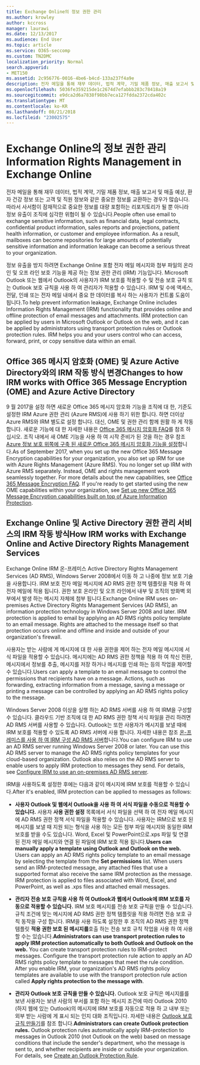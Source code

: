 ```yaml
---
title: Exchange Online의 정보 권한 관리
ms.author: krowley
author: kccross
manager: laurawi
ms.date: 12/13/2017
ms.audience: End User
ms.topic: article
ms.service: O365-seccomp
ms.custom: TN2DMC
localization_priority: Normal
search.appverid:
- MET150
ms.assetid: 2c956776-0016-4be6-b4cd-133a237f4a9e
description: 전자 메일을 통해 재무 데이터, 법적 계약, 기밀 제품 정보, 매출 보고서 및 매출 예상, 환자 건강 정보 또는 고객 및 직원 정보와 같은 중요한 정보를 교환하는 경우가 많습니다. 따라서 사서함이 잠재적으로 중요한 정보를 대량 포함하는 리포지토리가 될 뿐 아니라 정보 유출이 조직에 심각한 위협이 될 수 있습니다.
ms.openlocfilehash: 5036fe359215de1c2674d7efabbb283c78418a19
ms.sourcegitcommit: e9dca2d6a7838f98bb7eca127fdda2372cda402c
ms.translationtype: MT
ms.contentlocale: ko-KR
ms.lasthandoff: 08/21/2018
ms.locfileid: "23002575"
---
```

# <a name="information-rights-management-in-exchange-online"></a><span data-ttu-id="e5b12-104">Exchange Online의 정보 권한 관리</span><span class="sxs-lookup"><span data-stu-id="e5b12-104">Information Rights Management in Exchange Online</span></span>

<span data-ttu-id="e5b12-p102">전자 메일을 통해 재무 데이터, 법적 계약, 기밀 제품 정보, 매출 보고서 및 매출 예상, 환자 건강 정보 또는 고객 및 직원 정보와 같은 중요한 정보를 교환하는 경우가 많습니다. 따라서 사서함이 잠재적으로 중요한 정보를 대량 포함하는 리포지토리가 될 뿐 아니라 정보 유출이 조직에 심각한 위협이 될 수 있습니다.</span><span class="sxs-lookup"><span data-stu-id="e5b12-p102">People often use email to exchange sensitive information, such as financial data, legal contracts, confidential product information, sales reports and projections, patient health information, or customer and employee information. As a result, mailboxes can become repositories for large amounts of potentially sensitive information and information leakage can become a serious threat to your organization.</span></span>
  
<span data-ttu-id="e5b12-p103">정보 유출을 방지 하려면 Exchange Online 포함 전자 메일 메시지와 첨부 파일의 온라인 및 오프 라인 보호 기능을 제공 하는 정보 권한 관리 (IRM) 기능입니다. Microsoft Outlook 또는 웹에서 Outlook의 사용자가 IRM 보호를 적용할 수 및 전송 보호 규칙 또는 Outlook 보호 규칙을 사용 하 여 관리자가 적용할 수 있습니다. IRM 및 수에 액세스, 전달, 인쇄 또는 전자 메일 내에서 중요 한 데이터를 복사 하는 사용자가 컨트롤 도움이 됩니다.</span><span class="sxs-lookup"><span data-stu-id="e5b12-p103">To help prevent information leakage, Exchange Online includes Information Rights Management (IRM) functionality that provides online and offline protection of email messages and attachments. IRM protection can be applied by users in Microsoft Outlook or Outlook on the web, and it can be applied by administrators using transport protection rules or Outlook protection rules. IRM helps you and your users control who can access, forward, print, or copy sensitive data within an email.</span></span>
  
## <a name="changes-to-how-irm-works-with-office-365-message-encryption-ome-and-azure-active-directory"></a><span data-ttu-id="e5b12-110">Office 365 메시지 암호화 (OME) 및 Azure Active Directory와의 IRM 작동 방식 변경</span><span class="sxs-lookup"><span data-stu-id="e5b12-110">Changes to how IRM works with Office 365 Message Encryption (OME) and Azure Active Directory</span></span>

<span data-ttu-id="e5b12-p104">9 월 2017을 설정 하면 새로운 Office 365 메시지 암호화 기능을 조직에 대 한, 기준도 설정한 IRM Azure 권한 관리 (Azure RMS)에 사용 하기 위한 합니다. 하면 더이상 Azure RMS와 IRM 별도로 설정 합니다. 대신, OME 및 권한 관리 함께 원활 하 게 작동 합니다. 새로운 기능에 대 한 자세한 내용은 [Office 365 메시지 암호화 FAQ](https://support.office.com/article/0432dce9-d9b6-4e73-8a13-4a932eb0081e)를 참조 하십시오. 조직 내에서 새 OME 기능을 사용 하 여 시작 준비가 된 것을 하는 경우 참조 [Azure 정보 보호 위쪽에 구축 된 새로운 Office 365 메시지 암호화 기능을 설정](https://support.office.com/article/7ff0c040-b25c-4378-9904-b1b50210d00e)합니다.</span><span class="sxs-lookup"><span data-stu-id="e5b12-p104">As of September 2017, when you set up the new Office 365 Message Encryption capabilities for your organization, you also set up IRM for use with Azure Rights Management (Azure RMS). You no longer set up IRM with Azure RMS separately. Instead, OME and rights management work seamlessly together. For more details about the new capabilities, see [Office 365 Message Encryption FAQ](https://support.office.com/article/0432dce9-d9b6-4e73-8a13-4a932eb0081e). If you're ready to get started using the new OME capabilities within your organization, see [Set up new Office 365 Message Encryption capabilities built on top of Azure Information Protection](https://support.office.com/article/7ff0c040-b25c-4378-9904-b1b50210d00e).</span></span>
  
## <a name="how-irm-works-with-exchange-online-and-active-directory-rights-management-services"></a><span data-ttu-id="e5b12-116">Exchange Online 및 Active Directory 권한 관리 서비스의 IRM 작동 방식</span><span class="sxs-lookup"><span data-stu-id="e5b12-116">How IRM works with Exchange Online and Active Directory Rights Management Services</span></span>

<span data-ttu-id="e5b12-p105">Exchange Online IRM 온-프레미스 Active Directory Rights Management Services (AD RMS), Windows Server 2008에서 이동 하 고 나중에 정보 보호 기술을 사용합니다. IRM 보호 전자 메일 메시지에 AD RMS 권한 정책 템플릿을 적용 하 여 전자 메일에 적용 됩니다. 권한 보호 온라인 및 오프 라인에서 내부 및 조직의 방화벽 외부에서 발생 하는 메시지 자체에 첨부 됩니다.</span><span class="sxs-lookup"><span data-stu-id="e5b12-p105">Exchange Online IRM uses on-premises Active Directory Rights Management Services (AD RMS), an information protection technology in Windows Server 2008 and later. IRM protection is applied to email by applying an AD RMS rights policy template to an email message. Rights are attached to the message itself so that protection occurs online and offline and inside and outside of your organization's firewall.</span></span>
  
<span data-ttu-id="e5b12-p106">사용자는 받는 사람에 게 메시지에 대 한 사용 권한을 제어 하는 전자 메일 메시지에 서식 파일을 적용할 수 있습니다. 메시지에는 AD RMS 권한 정책을 적용 하 여 착신 전환, 메시지에서 정보를 추출, 메시지를 저장 하거나 메시지를 인쇄 하는 등의 작업을 제어할 수 있습니다.</span><span class="sxs-lookup"><span data-stu-id="e5b12-p106">Users can apply a template to an email message to control the permissions that recipients have on a message. Actions, such as forwarding, extracting information from a message, saving a message or printing a message can be controlled by applying an AD RMS rights policy to the message.</span></span>
  
<span data-ttu-id="e5b12-p107">Windows Server 2008 이상을 실행 하는 AD RMS 서버를 사용 하 여 IRM을 구성할 수 있습니다. 클라우드 기반 조직에 대 한 AD RMS 권한 정책 서식 파일을 관리 하려면 AD RMS 서버를 사용할 수 있습니다. Outlook는 또한 사용자가 메시지를 보낼 때에 IRM 보호를 적용할 수 있도록 AD RMS 서버에 사용 합니다. 자세한 내용은 참조 [온-프레미스를 사용 하 여 IRM 구성 AD RMS 서버](configure-irm-to-use-an-on-premises-ad-rms-server.md)합니다.</span><span class="sxs-lookup"><span data-stu-id="e5b12-p107">You can configure IRM to use an AD RMS server running Windows Server 2008 or later. You can use this AD RMS server to manage the AD RMS rights policy templates for your cloud-based organization. Outlook also relies on the AD RMS server to enable users to apply IRM protection to messages they send. For details, see [Configure IRM to use an on-premises AD RMS server](configure-irm-to-use-an-on-premises-ad-rms-server.md).</span></span> 
  
<span data-ttu-id="e5b12-126">IRM을 사용하도록 설정한 후에는 다음과 같이 메시지에 IRM 보호를 적용할 수 있습니다.</span><span class="sxs-lookup"><span data-stu-id="e5b12-126">After it's enabled, IRM protection can be applied to messages as follows:</span></span>
  
- <span data-ttu-id="e5b12-p108">**사용자 Outlook 및 웹에서 Outlook을 사용 하 여 서식 파일을 수동으로 적용할 수 있습니다.** 사용자 **사용 권한 설정** 목록에서 서식 파일을 선택 하 여 전자 메일 메시지에 AD RMS 권한 정책 서식 파일을 적용할 수 있습니다. 사용자는 IRM으로 보호 된 메시지를 보낼 때 지원 되는 형식을 사용 하는 모든 첨부 파일 메시지와 동일한 IRM 보호를 받을 수도 있습니다. Word, Excel 및 PowerPoint으로.xps 파일 및 연결 된 전자 메일 메시지와 연결 된 파일에 IRM 보호 적용 됩니다.</span><span class="sxs-lookup"><span data-stu-id="e5b12-p108">**Users can manually apply a template using Outlook and Outlook on the web.** Users can apply an AD RMS rights policy template to an email message by selecting the template from the **Set permissions** list. When users send an IRM-protected message, any attached files that use a supported format also receive the same IRM protection as the message. IRM protection is applied to files associated with Word, Excel, and PowerPoint, as well as .xps files and attached email messages.</span></span> 
    
- <span data-ttu-id="e5b12-p109">**관리자 전송 보호 규칙을 사용 하 여 Outlook과 웹에서 Outlook에 IRM 보호를 자동으로 적용할 수 있습니다.** IRM 보호 메시지를 전송 보호 규칙을 만들 수 있습니다. 규칙 조건에 맞는 메시지에 AD RMS 권한 정책 템플릿을 적용 하려면 전송 보호 규칙 동작을 구성 합니다. IRM을 사용 하도록 설정한 후 조직의 AD RMS 권한 정책 템플릿 **적용 권한 보호 된 메시지를**호출 하는 전송 보호 규칙 작업을 사용 하 여 사용할 수는 있습니다.</span><span class="sxs-lookup"><span data-stu-id="e5b12-p109">**Administrators can use transport protection rules to apply IRM protection automatically to both Outlook and Outlook on the web.** You can create transport protection rules to IRM-protect messages. Configure the transport protection rule action to apply an AD RMS rights policy template to messages that meet the rule condition. After you enable IRM, your organization's AD RMS rights policy templates are available to use with the transport protection rule action called **Apply rights protection to the message with**.</span></span>
    
- <span data-ttu-id="e5b12-p110">**관리자 Outlook 보호 규칙을 만들 수 있습니다.** Outlook 보호 규칙은 메시지를를 보낸 사용자는 보낸 사람의 부서를 포함 하는 메시지 조건에 따라 Outlook 2010 (하지 웹에 있는 Outlook)의 메시지에 IRM 보호를 자동으로 적용 하 고 내부 또는 외부 받는 사람에 게 표시 되는 인지 대화 조직입니다. 자세한 내용은 [Outlook 보호 규칙 만들기](http://technet.microsoft.com/library/da64750d-faaf-44de-ad8c-888eba7fbdbf.aspx)를 참조 합니다.</span><span class="sxs-lookup"><span data-stu-id="e5b12-p110">**Administrators can create Outlook protection rules.** Outlook protection rules automatically apply IRM-protection to messages in Outlook 2010 (not Outlook on the web) based on message conditions that include the sender's department, who the message is sent to, and whether recipients are inside or outside your organization. For details, see [Create an Outlook Protection Rule](http://technet.microsoft.com/library/da64750d-faaf-44de-ad8c-888eba7fbdbf.aspx).</span></span>
    

